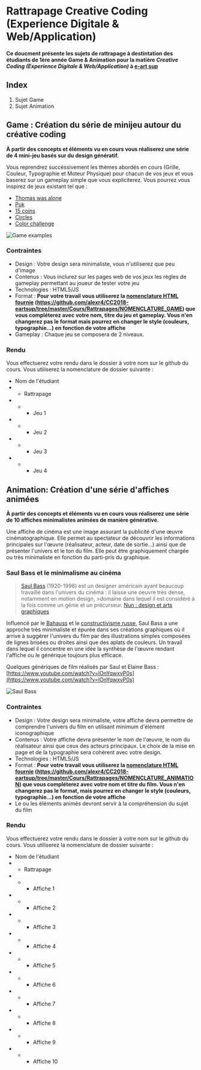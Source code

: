 # Rattrapage Creative Coding (Experience Digitale & Web/Application)
**Ce doucment présente les sujets de rattrapage à destintation des étudiants de 1ère année Game & Animation pour la matière _Creative Coding (Experience Digitale & Web/Application)_ à [e-art sup](http://www.e-artsup.net/)**

## Index
1. Sujet Game
2. Sujet Animation

## Game : Création du série de minijeu autour du créative coding
**À partir des concepts et éléments vu en cours vous réaliserez une série de 4 mini-jeu basés sur du design génératif.**

Vous reprendrez succéssivement les thèmes abordés en cours (Grille, Couleur, Typographie et Moteur Physique) pour chacun de vos jeux et vous baserez sur un gameplay simple que vous expliciterez. Vous pourrez vous inspirez de jeux existant tel que :

* [Thomas was alone](https://store.steampowered.com/app/220780/Thomas_Was_Alone/)
* [Puk](http://www.laserdog.co.uk/puk/)
* [15 coins](https://play.google.com/store/apps/details?id=com.EngagingGames.fifteenCoinsGP&hl=fr)
* [Circles](https://store.steampowered.com/app/460250/_Circles/)
* [Color challenge](https://play.google.com/store/apps/details?id=com.colorswitch.switch2)

![Game examples](https://www.arivaux.com/preprod/cc-2018/GameExemple.jpg)

### Contraintes
* Design : Votre design sera minimaliste, vous n'utiliserez que peu d'image
* Contenus : Vous inclurez sur les pages web de vos jeux les règles de gameplay permettant au joueur de tester votre jeu
* Technologies : HTML5/JS
* Format : **Pour votre travail vous utiliserez la [nomenclature HTML fournie](https://github.com/alexr4/CC2018-eartsup/tree/master/Cours/Rattrapages/NOMENCLATURE_GAME) (https://github.com/alexr4/CC2018-eartsup/tree/master/Cours/Rattrapages/NOMENCLATURE_GAME) que vous compléterez avec votre nom, titre du jeu et gameplay. Vous n'en changerez pas le format mais pourrez en changer le style (couleurs, typographie...) en fonction de votre affiche**
* Gameplay : Chaque jeu se composera de 2 niveaux.

### Rendu
Vous effectuerez votre rendu dans le dossier à votre nom sur le github du cours. Vous utiliserez la nomenclature de dossier suivante :
* Nom de l'étudiant
* * Rattrapage
* * * Jeu 1
* * * Jeu 2
* * * Jeu 3
* * * Jeu 4

## Animation: Création d'une série d'affiches animées
**À partir des concepts et éléments vu en cours vous réaliserez une série de 10 affiches minimalistes animées de manière générative.**

Une affiche de cinéma est une image assurant  la publicité d'une œuvre cinématographique. Elle permet au spectateur de découvrir les informations principales sur l'œuvre (réalisateur, acteur, date de sortie...) ainsi que de présenter l'univers et le ton du film. Elle peut être graphiquement chargée ou très minimaliste en fonction du parti-pris du graphique.

### Saul Bass et le minimalisme au cinéma
>[Saul Bass](https://fr.wikipedia.org/wiki/Saul_Bass) (1920-1996) est un designer américain ayant beaucoup travaillé dans l'univers du cinéma : il laisse une oeuvre très dense, notamment en motion design, >domaine dans lequel il est considéré à la fois comme un génie et un précurseur. [Nun : design et arts graphiques](https://www.nundesign.fr/transmettre/espace-pedagogique/maitres/saul-bass)

Influencé par le [Bahauss](https://fr.wikipedia.org/wiki/Bauhaus) et le [constructivisme russe](https://fr.wikipedia.org/wiki/Constructivisme_russe), Saul Bass a une approche très minimaliste et épurée dans ses créations graphiques où il arrive à suggérer l'univers du film par des illustrations simples composées de lignes brisées ou droites ainsi que des aplats de couleurs. Un travail dans lequel il concentre en une idée la synthèse de l'œuvre rendant l'affiche ou le générique toujours plus efficace.

Quelques génériques de film réalisés par Saul et Elaine Bass : [https://www.youtube.com/watch?v=lOnYqwxvP0s](https://www.youtube.com/watch?v=lOnYqwxvP0s)

![Saul Bass](https://www.arivaux.com/preprod/cc-2018/SaulBass.jpg)

### Contraintes
* Design : Votre design sera minimaliste, votre affiche devra permettre de comprendre l'univers du film en utilisant minimum d'élément iconographique
* Contenus : Votre affiche devra présenter le nom de l'œuvre, le nom du réalisateur ainsi que ceux des acteurs principaux. Le choix de la mise en page et de la typographie sera cohérent avec votre design.
* Technologies : HTML5/JS
* Format : **Pour votre travail vous utiliserez la [nomenclature HTML fournie](https://github.com/alexr4/CC2018-eartsup/tree/master/Cours/Rattrapages/NOMENCLATURE_ANIMATION) (https://github.com/alexr4/CC2018-eartsup/tree/master/Cours/Rattrapages/NOMENCLATURE_ANIMATION) que vous compléterez avec votre nom et titre du film. Vous n'en changerez pas le format, mais pourrez en changer le style (couleurs, typographie...) en fonction de votre affiche**
* Le ou les éléments animés devront servir à la compréhension du sujet du film

### Rendu
Vous effectuerez votre rendu dans le dossier à votre nom sur le github du cours. Vous utiliserez la nomenclature de dossier suivante :
* Nom de l'étudiant
* * Rattrapage
* * * Affiche 1
* * * Affiche 2
* * * Affiche 3
* * * Affiche 4
* * * Affiche 5
* * * Affiche 6
* * * Affiche 7
* * * Affiche 8
* * * Affiche 9
* * * Affiche 10
